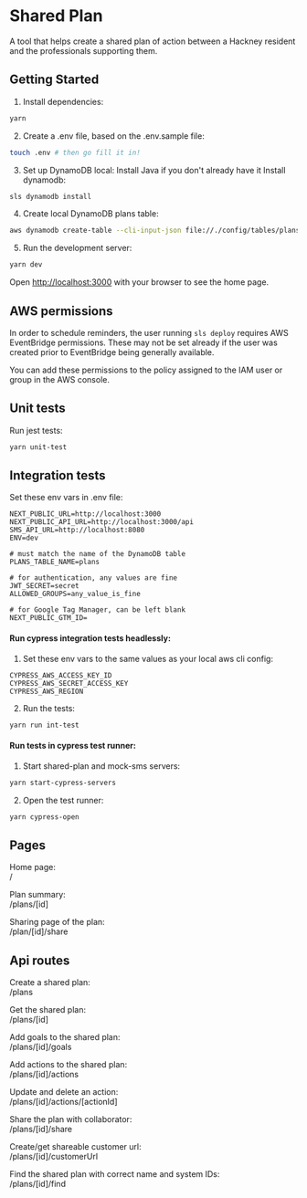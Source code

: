 # Shared Plan
A tool that helps create a shared plan of action between a Hackney resident and the professionals supporting them.

## Getting Started

1. Install dependencies:
  ```bash
  yarn
  ```

2. Create a .env file, based on the .env.sample file:
  ```bash
  touch .env # then go fill it in!
  ```

3. Set up DynamoDB local:
  Install Java if you don't already have it
  Install dynamodb:
  ```bash
  sls dynamodb install
  ```

4. Create local DynamoDB plans table:
  ```bash
  aws dynamodb create-table --cli-input-json file://./config/tables/plans.json --endpoint-url http://localhost:8000
  ```

5. Run the development server:
  ```bash
  yarn dev
  ```

Open [http://localhost:3000](http://localhost:3000) with your browser to see the home page.

## AWS permissions

In order to schedule reminders, the user running `sls deploy` requires AWS EventBridge permissions. These may not be set already if the user was created prior to EventBridge being generally available.

You can add these permissions to the policy assigned to the IAM user or group in the AWS console.

## Unit tests

Run jest tests:

```bash
yarn unit-test
```

## Integration tests

Set these env vars in .env file:
```
NEXT_PUBLIC_URL=http://localhost:3000
NEXT_PUBLIC_API_URL=http://localhost:3000/api  SMS_API_URL=http://localhost:8080
ENV=dev

# must match the name of the DynamoDB table
PLANS_TABLE_NAME=plans

# for authentication, any values are fine
JWT_SECRET=secret
ALLOWED_GROUPS=any_value_is_fine

# for Google Tag Manager, can be left blank
NEXT_PUBLIC_GTM_ID=
```

#### Run cypress integration tests headlessly:
1. Set these env vars to the same values as your local aws cli config:
  ```
  CYPRESS_AWS_ACCESS_KEY_ID  
  CYPRESS_AWS_SECRET_ACCESS_KEY  
  CYPRESS_AWS_REGION  
  ```

2. Run the tests:
  ```bash
  yarn run int-test
  ```

#### Run tests in cypress test runner:
1. Start shared-plan and mock-sms servers:
  ```bash
  yarn start-cypress-servers
  ```

2. Open the test runner:
  ```bash
  yarn cypress-open
  ```

## Pages
Home page:  
  /

Plan summary:  
  /plans/[id]

Sharing page of the plan:  
  /plan/[id]/share


## Api routes

Create a shared plan:  
  /plans

Get the shared plan:  
  /plans/[id]

Add goals to the shared plan:  
  /plans/[id]/goals

Add actions to the shared plan:  
  /plans/[id]/actions

Update and delete an action:  
  /plans/[id]/actions/[actionId]

Share the plan with collaborator:  
  /plans/[id]/share

Create/get shareable customer url:  
  /plans/[id]/customerUrl

Find the shared plan with correct name and system IDs:  
  /plans/[id]/find

